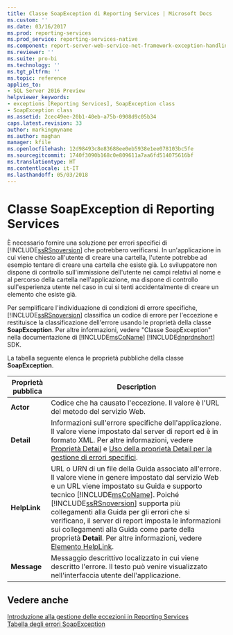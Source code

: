 ```yaml
---
title: Classe SoapException di Reporting Services | Microsoft Docs
ms.custom: ''
ms.date: 03/16/2017
ms.prod: reporting-services
ms.prod_service: reporting-services-native
ms.component: report-server-web-service-net-framework-exception-handling
ms.reviewer: ''
ms.suite: pro-bi
ms.technology: ''
ms.tgt_pltfrm: ''
ms.topic: reference
applies_to:
- SQL Server 2016 Preview
helpviewer_keywords:
- exceptions [Reporting Services], SoapException class
- SoapException class
ms.assetid: 2cec49ee-20b1-40eb-a75b-0908d9c05b34
caps.latest.revision: 33
author: markingmyname
ms.author: maghan
manager: kfile
ms.openlocfilehash: 12d98493c8e83688ee0eb5938e1ee078103bc5fe
ms.sourcegitcommit: 1740f3090b168c0e809611a7aa6fd514075616bf
ms.translationtype: HT
ms.contentlocale: it-IT
ms.lasthandoff: 05/03/2018
---
```

# <a name="reporting-services-soapexception-class"></a>Classe SoapException di Reporting Services
  È necessario fornire una soluzione per errori specifici di [!INCLUDE[ssRSnoversion](../../../includes/ssrsnoversion-md.md)] che potrebbero verificarsi. In un'applicazione in cui viene chiesto all'utente di creare una cartella, l'utente potrebbe ad esempio tentare di creare una cartella che esiste già. Lo sviluppatore non dispone di controllo sull'immissione dell'utente nei campi relativi al nome e al percorso della cartella nell'applicazione, ma dispone di controllo sull'esperienza utente nel caso in cui si tenti accidentalmente di creare un elemento che esiste già.  
  
 Per semplificare l'individuazione di condizioni di errore specifiche, [!INCLUDE[ssRSnoversion](../../../includes/ssrsnoversion-md.md)] classifica un codice di errore per l'eccezione e restituisce la classificazione dell'errore usando le proprietà della classe **SoapException**. Per altre informazioni, vedere "Classe SoapException" nella documentazione di [!INCLUDE[msCoName](../../../includes/msconame-md.md)] [!INCLUDE[dnprdnshort](../../../includes/dnprdnshort-md.md)] SDK.  
  
 La tabella seguente elenca le proprietà pubbliche della classe **SoapException**.  
  
|Proprietà pubblica|Description|  
|---------------------|-----------------|  
|**Actor**|Codice che ha causato l'eccezione. Il valore è l'URL del metodo del servizio Web.|  
|**Detail**|Informazioni sull'errore specifiche dell'applicazione. Il valore viene impostato dal server di report ed è in formato XML. Per altre informazioni, vedere [Proprietà Detail](../../../reporting-services/report-server-web-service-net-framework-exception-handling/soapexception-class/detail-property.md) e [Uso della proprietà Detail per la gestione di errori specifici](../../../reporting-services/report-server-web-service-net-framework-exception-handling/best-practices/using-the-detail-property-to-handle-specific-errors.md).|  
|**HelpLink**|URL o URN di un file della Guida associato all'errore. Il valore viene in genere impostato dal servizio Web e un URL viene impostato su Guida e supporto tecnico [!INCLUDE[msCoName](../../../includes/msconame-md.md)]. Poiché [!INCLUDE[ssRSnoversion](../../../includes/ssrsnoversion-md.md)] supporta più collegamenti alla Guida per gli errori che si verificano, il server di report imposta le informazioni sui collegamenti alla Guida come parte della proprietà **Detail**. Per altre informazioni, vedere [Elemento HelpLink](../../../reporting-services/report-server-web-service-net-framework-exception-handling/soapexception-class/helplink-element.md).|  
|**Message**|Messaggio descrittivo localizzato in cui viene descritto l'errore. Il testo può venire visualizzato nell'interfaccia utente dell'applicazione.|  
  
## <a name="see-also"></a>Vedere anche  
 [Introduzione alla gestione delle eccezioni in Reporting Services](../../../reporting-services/report-server-web-service-net-framework-exception-handling/introducing-exception-handling-in-reporting-services.md)   
 [Tabella degli errori SoapException](../../../reporting-services/report-server-web-service-net-framework-exception-handling/soapexception-class/soapexception-errors-table.md)  
  
  
